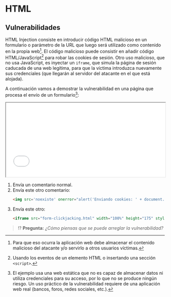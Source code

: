 # HTML
## Vulnerabilidades

HTML Injection consiste en introducir código HTML malicioso en un formulario o parámetro de la URL que luego será utilizado como contenido en la propia web[^1]. El código malicioso puede consistir en añadir código HTML/JavaScript[^2] para robar las cookies de sesión. Otro uso malicioso, que no usa JavaScript, es inyectar un `iframe`, que simula la página de sesión caducada de una web legítima, para que la víctima introduzca nuevamente sus credenciales (que llegarán al servidor del atacante en el que está alojada).

A continuación vamos a demostrar la vulnerabilidad en una página que procesa el envío de un formulario[^3]:

<iframe src="./files/form-xss.html" width="100%" height="235" style="background:white;"></iframe>

1. Envía un comentario normal.
2. Envía este otro comentario: 
   ```html
   <img src='noexiste' onerror="alert('Enviando cookies: ' + document.cookie)">
   ```
3. Envía este otro: 
   ```html
   <iframe src="form-clickjacking.html" width="100%" height="175" style="background:white;" onload="this.scrollIntoView()"></iframe>
   ```

> ⁉️ **Pregunta:** _¿Cómo piensas que se puede arreglar la vulnerabilidad?_

[^1]: Para que eso ocurra la aplicación web debe almacenar el contenido malicioso del atacante y/o servirlo a otros usuarios víctimas.

[^2]: Usando los eventos de un elemento HTML o insertando una sección `<script>`.

[^3]: El ejemplo usa una web estática que no es capaz de almacenar datos ni utiliza credenciales para su acceso, por lo que no se produce ningún riesgo. Un uso práctico de la vulnerabilidad requiere de una aplicación web real (bancos, foros, redes sociales, etc.).